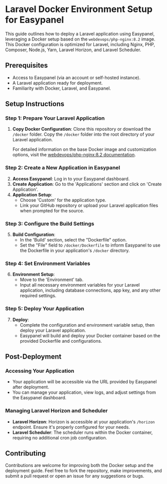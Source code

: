 # Laravel Docker Environment Setup for Easypanel

This guide outlines how to deploy a Laravel application using Easypanel, leveraging a Docker setup based on the `webdevops/php-nginx:8.2` image. This Docker configuration is optimized for Laravel, including Nginx, PHP, Composer, Node.js, Yarn, Laravel Horizon, and Laravel Scheduler.

## Prerequisites

- Access to Easypanel (via an account or self-hosted instance).
- A Laravel application ready for deployment.
- Familiarity with Docker, Laravel, and Easypanel.

## Setup Instructions

### Step 1: Prepare Your Laravel Application

1. **Copy Docker Configuration**: Clone this repository or download the `/docker` folder. Copy the `/docker` folder into the root directory of your Laravel application.

   For detailed information on the base Docker image and customization options, visit the [webdevops/php-nginx:8.2 documentation](https://dockerfile.readthedocs.io/en/latest/content/DockerImages/dockerfiles/php-nginx.html#).

### Step 2: Create a New Application in Easypanel

2. **Access Easypanel**: Log in to your Easypanel dashboard.
3. **Create Application**: Go to the 'Applications' section and click on 'Create Application'.
4. **Application Setup**:
   - Choose 'Custom' for the application type.
   - Link your GitHub repository or upload your Laravel application files when prompted for the source.
   
### Step 3: Configure the Build Settings

5. **Build Configuration**:
   - In the 'Build' section, select the "Dockerfile" option.
   - Set the "File" field to `/docker/Dockerfile` to inform Easypanel to use the Dockerfile in your application's `/docker` directory.

### Step 4: Set Environment Variables

6. **Environment Setup**:
   - Move to the 'Environment' tab.
   - Input all necessary environment variables for your Laravel application, including database connections, app key, and any other required settings.

### Step 5: Deploy Your Application

7. **Deploy**:
   - Complete the configuration and environment variable setup, then deploy your Laravel application.
   - Easypanel will build and deploy your Docker container based on the provided Dockerfile and configurations.

## Post-Deployment

### Accessing Your Application

- Your application will be accessible via the URL provided by Easypanel after deployment.
- You can manage your application, view logs, and adjust settings from the Easypanel dashboard.

### Managing Laravel Horizon and Scheduler

- **Laravel Horizon**: Horizon is accessible at your application's `/horizon` endpoint. Ensure it's properly configured for your needs.
- **Laravel Scheduler**: The scheduler runs within the Docker container, requiring no additional cron job configuration.

## Contributing

Contributions are welcome for improving both the Docker setup and the deployment guide. Feel free to fork the repository, make improvements, and submit a pull request or open an issue for any suggestions or bugs.
